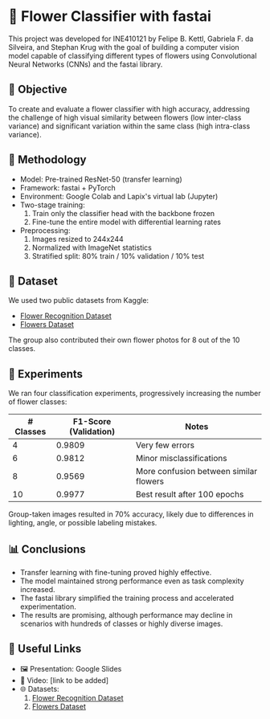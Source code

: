 # 🌸 Flower Classifier with fastai

This project was developed for INE410121 by Felipe B. Kettl, Gabriela F. da Silveira, and Stephan Krug with the goal of building a computer vision model capable of classifying different types of flowers using Convolutional Neural Networks (CNNs) and the fastai library.

## 📌 Objective

To create and evaluate a flower classifier with high accuracy, addressing the challenge of high visual similarity between flowers (low inter-class variance) and significant variation within the same class (high intra-class variance).

## 🧠 Methodology

- Model: Pre-trained ResNet-50 (transfer learning)
- Framework: fastai + PyTorch
- Environment: Google Colab and Lapix's virtual lab (Jupyter)
- Two-stage training:
  1. Train only the classifier head with the backbone frozen
  2. Fine-tune the entire model with differential learning rates
- Preprocessing:
  1. Images resized to 244x244
  2. Normalized with ImageNet statistics
  3. Stratified split: 80% train / 10% validation / 10% test

## 🌼 Dataset

We used two public datasets from Kaggle:
- [Flower Recognition Dataset](https://www.kaggle.com/datasets/alxmamaev/flowers-recognition)
- [Flowers Dataset](https://www.kaggle.com/datasets/l3llff/flowers/data)

The group also contributed their own flower photos for 8 out of the 10 classes.

## 🔬 Experiments

We ran four classification experiments, progressively increasing the number of flower classes:

| # Classes | F1-Score (Validation) | Notes                                  |
| --------- | --------------------- | -------------------------------------- |
| 4         | 0.9809                | Very few errors                        |
| 6         | 0.9812                | Minor misclassifications               |
| 8         | 0.9569                | More confusion between similar flowers |
| 10        | 0.9977                | Best result after 100 epochs           |

Group-taken images resulted in 70% accuracy, likely due to differences in lighting, angle, or possible labeling mistakes.

## 📊 Conclusions
- Transfer learning with fine-tuning proved highly effective.
- The model maintained strong performance even as task complexity increased.
- The fastai library simplified the training process and accelerated experimentation.
- The results are promising, although performance may decline in scenarios with hundreds of classes or highly diverse images.

## 🔗 Useful Links
- 🖼️ Presentation: Google Slides
- 🎥 Video: [link to be added]
- 🌐 Datasets:
  1. [Flower Recognition Dataset](https://www.kaggle.com/datasets/alxmamaev/flowers-recognition)
  2. [Flowers Dataset](https://www.kaggle.com/datasets/l3llff/flowers/data)